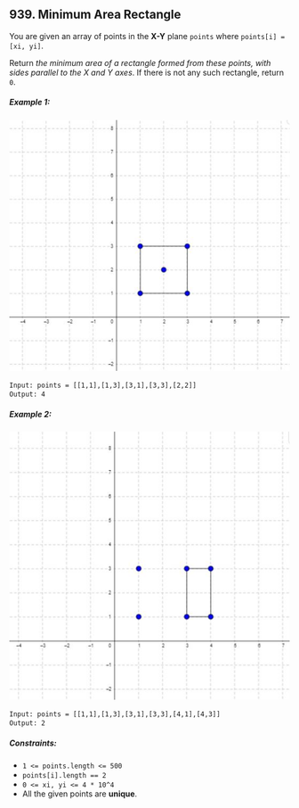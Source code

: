 ## 939. Minimum Area Rectangle

You are given an array of points in the **X-Y** plane ```points``` where ```points[i] = [xi, yi]```.

Return *the minimum area of a rectangle formed from these points, with sides parallel to the X and Y axes*. If there is not any such rectangle, return ```0```.

##### Example 1:

![Example 1](images/example1.jpg)

```
Input: points = [[1,1],[1,3],[3,1],[3,3],[2,2]]
Output: 4
```
##### Example 2:

![Example 2](images/example2.jpg)

```
Input: points = [[1,1],[1,3],[3,1],[3,3],[4,1],[4,3]]
Output: 2
```

##### Constraints:

* ```1 <= points.length <= 500```
* ```points[i].length == 2```
* ```0 <= xi, yi <= 4 * 10^4```
* All the given points are **unique**.